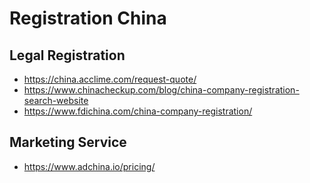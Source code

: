 # Registration China

## Legal Registration
* https://china.acclime.com/request-quote/
* https://www.chinacheckup.com/blog/china-company-registration-search-website
* https://www.fdichina.com/china-company-registration/

## Marketing Service
* https://www.adchina.io/pricing/

